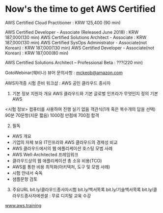# Now's the time to get AWS Certified
AWS Certified Cloud Practitioner : KRW 125,400 (90 min)

AWS Certified Developer - Associate (Released June 2018) : KRW 187,000(130 min)
AWS Certified Solutions Architect - Associate : KRW 187,000(130 min)
AWS Certified SysOps Administrator - Associate(not Korean) : KRW 187,000(130 min)
AWS Certified Developer - Associate(not Korean) : KRW 187,000(80 min)

AWS Certified Solutions Architect – Professional Beta : ???(220 min)


 GotoWebinar(웨비나) 뷰어
 문의사항 : mckeob@amazon.com

AWS자격증 시험 준비 워크샵 : AWS 공인 클라우드 종사자

1. 기본 정보
지원자 개요
AWS 클라우드와 기본 글로벌 인프라가 무엇인지 정의
기본 AWS

<시험 정보>
컴퓨터를 사용하여 진행
실기 없음
객관식(1개 혹은 복수개의 답을 선택)
90분 70문항(지문 짧음)
1000점 만점에 700점 합격


2. 필독
- AWS 개요
- 기업의 자체 보유 IT인프라와 AWS 클라우드의 경제성 비교
- AWS 클라우드에서의 웹 에플리케이션 호스팅 모범 사례
- AWS Well-Architected 프레임워크
- 클라우드상의 웹 애플리케이션 총 소유 비용(TCO)
- AWS를 통한 비용 최적화(아키텍처, 도구 및 모범 사례)
- 시험 안내서 숙독
- 샘플문항 검토


3. 주요URL
bit.ly/클라우드종사자시험
bit.ly/백서목록
bit.ly/기술백서목록
bit.ly/클라우드종사자에센셜 : 무료 디지털 교육 수강

www.aws.training
